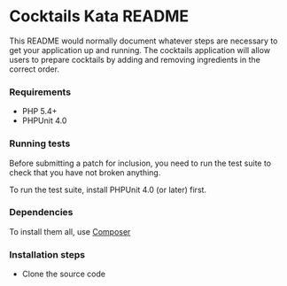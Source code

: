 # Cocktails Kata README #

This README would normally document whatever steps are necessary to get your application up and running. 
The cocktails application will allow users to prepare cocktails by adding and removing ingredients in the correct order.

### Requirements ###

* PHP 5.4+
* PHPUnit 4.0

### Running tests ###

Before submitting a patch for inclusion, you need to run the test suite to check that you have not broken anything.

To run the test suite, install PHPUnit 4.0 (or later) first.

### Dependencies ###

To install them all, use [Composer](https://getcomposer.org/)

### Installation steps ###

* Clone the source code




